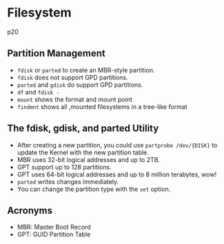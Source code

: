 # Filesystem

p20 

## Partition Management
- `fdisk` or `parted` to create an MBR-style partition.
- `fdisk` does not support GPD partitions.
- `parted` and `gdisk` do support GPD partitions. 
- `df` and `fdisk -` 
- `mount` shows the format and mount point
- `findmnt` shows all ,mounted filesystems in a tree-like format

## The fdisk, gdisk, and parted Utility
- After creating a new partition, you could use `partprobe /dev/{DISK}` to update the Kernel with the new partition table.
- MBR uses 32-bit logical addresses and up to 2TB.
- GPT support up to 128 partitions.
- GPT uses 64-bit logical addresses and up to 8 million terabytes, wow!
- `parted` writes changes immediately. 
- You can change the partition type with the `set` option.

## Acronyms
- MBR: Master Boot Record
- GPT: GUID Partition Table
